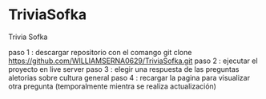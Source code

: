 # TriviaSofka
Trivia Sofka

paso 1 : descargar repositorio con el comango git clone https://github.com/WILLIAMSERNA0629/TriviaSofka.git
paso 2 : ejecutar el proyecto en live server
paso 3 : elegir una respuesta de las preguntas aletorias sobre cultura general
paso 4 : recargar la pagina para visualizar otra pregunta (temporalmente mientra se realiza actualización)

